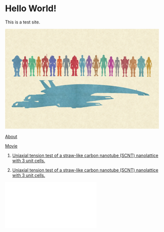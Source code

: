 # Hello World!

This is a test site.

![alt text](mass_effect_3.jpg)

[About](about.md)

[Movie](/converted.mp4)



1. [Uniaxial tension test of a straw-like carbon nanotube (SCNT) nanolattice with 3 unit cells.](/converted.mp4)

2. [Uniaxial tension test of a straw-like carbon nanotube (SCNT) nanolattice with 3 unit cells.](/M1_Tension_test_of_a_SCNT_nanolattice_with_3_units.mp4)

<iframe src="/converted.mp4" frameborder="0" allowfullscreen></iframe>
